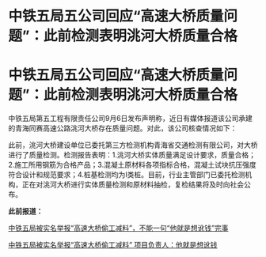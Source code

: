 # 中铁五局五公司回应“高速大桥质量问题”：此前检测表明洮河大桥质量合格

# 中铁五局五公司回应“高速大桥质量问题”：此前检测表明洮河大桥质量合格

中铁五局第五工程有限责任公司9月6日发布声明称，近日有媒体报道该公司承建的青海同赛高速公路洮河大桥存在质量问题。对此，该公司核查情况如下：

此前，洮河大桥建设单位已委托第三方检测机构青海省交通检测有限公司，对大桥进行了质量检测。检测报告表明：1.洮河大桥实体质量满足设计要求，质量合格；2.施工所用钢筋为合格产品；3.混凝土原材料各项指标合格，混凝土试块抗压强度符合设计和规范要求；4.桩基检测均为Ⅰ类桩。目前，行业主管部门已委托检测机构，正在对洮河大桥进行实体质量检测和原材料抽检，复检结果将及时向社会公布。

**此前报道：**

[中铁五局被实名举报“高速大桥偷工减料”，不能一句“他就是想讹钱”完事](https://new.qq.com/rain/a/20230905A0429C00)

[中铁五局被实名举报“高速大桥偷工减料” 项目负责人：他就是想讹钱](https://new.qq.com/rain/a/20230904A04U6800)

